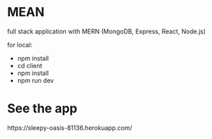 # MEAN
full stack application with MERN (MongoDB, Express, React, Node.js)

for local: 
  + npm install
  + cd client
  + npm install
  + npm run dev 
 
 <H1>See the app</H1>
 https://sleepy-oasis-81136.herokuapp.com/
